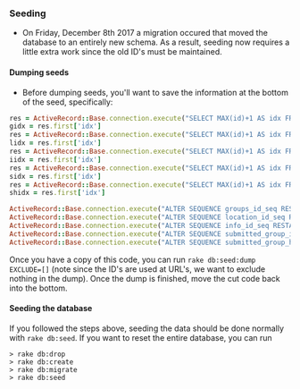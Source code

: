 ### Seeding

* On Friday, December 8th 2017 a migration occured that moved the database to an entirely new schema. As a result, seeding now requires a little extra work since the old ID's must be maintained. 

#### Dumping seeds

* Before dumping seeds, you'll want to save the information at the bottom of the seed, specifically:

```ruby
res = ActiveRecord::Base.connection.execute("SELECT MAX(id)+1 AS idx FROM groups;")
gidx = res.first['idx']
res = ActiveRecord::Base.connection.execute("SELECT MAX(id)+1 AS idx FROM location;")
lidx = res.first['idx']
res = ActiveRecord::Base.connection.execute("SELECT MAX(id)+1 AS idx FROM info;")
iidx = res.first['idx']
res = ActiveRecord::Base.connection.execute("SELECT MAX(id)+1 AS idx FROM submitted_group;")
sidx = res.first['idx']
res = ActiveRecord::Base.connection.execute("SELECT MAX(id)+1 AS idx FROM submitted_group_history;")
shidx = res.first['idx']

ActiveRecord::Base.connection.execute("ALTER SEQUENCE groups_id_seq RESTART WITH #{gidx};")
ActiveRecord::Base.connection.execute("ALTER SEQUENCE location_id_seq RESTART WITH #{lidx};")
ActiveRecord::Base.connection.execute("ALTER SEQUENCE info_id_seq RESTART WITH #{iidx};")
ActiveRecord::Base.connection.execute("ALTER SEQUENCE submitted_group_id_seq RESTART WITH #{sidx};")
ActiveRecord::Base.connection.execute("ALTER SEQUENCE submitted_group_history_id_seq RESTART WITH #{shidx};")
```

Once you have a copy of this code, you can run `rake db:seed:dump EXCLUDE=[]` (note since the ID's are used at URL's, we want to exclude nothing in the dump). Once the dump is finished, move the cut code back into the bottom.

#### Seeding the database

If you followed the steps above, seeding the data should be done normally with `rake db:seed`. If you want to reset the entire database, you can run

```
> rake db:drop
> rake db:create
> rake db:migrate
> rake db:seed
```